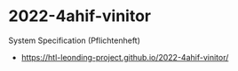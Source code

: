 # 2022-4ahif-vinitor
System Specification (Pflichtenheft)
- https://htl-leonding-project.github.io/2022-4ahif-vinitor/
